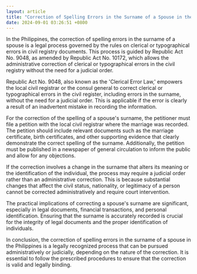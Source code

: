 ```yaml
---
layout: article
title: "Correction of Spelling Errors in the Surname of a Spouse in the Philippines"
date: 2024-09-01 03:26:51 +0800
---
```


<p>In the Philippines, the correction of spelling errors in the surname of a spouse is a legal process governed by the rules on clerical or typographical errors in civil registry documents. This process is guided by Republic Act No. 9048, as amended by Republic Act No. 10172, which allows the administrative correction of clerical or typographical errors in the civil registry without the need for a judicial order.</p><p>Republic Act No. 9048, also known as the 'Clerical Error Law,' empowers the local civil registrar or the consul general to correct clerical or typographical errors in the civil register, including errors in the surname, without the need for a judicial order. This is applicable if the error is clearly a result of an inadvertent mistake in recording the information.</p><p>For the correction of the spelling of a spouse&#39;s surname, the petitioner must file a petition with the local civil registrar where the marriage was recorded. The petition should include relevant documents such as the marriage certificate, birth certificates, and other supporting evidence that clearly demonstrate the correct spelling of the surname. Additionally, the petition must be published in a newspaper of general circulation to inform the public and allow for any objections.</p><p>If the correction involves a change in the surname that alters its meaning or the identification of the individual, the process may require a judicial order rather than an administrative correction. This is because substantial changes that affect the civil status, nationality, or legitimacy of a person cannot be corrected administratively and require court intervention.</p><p>The practical implications of correcting a spouse&#39;s surname are significant, especially in legal documents, financial transactions, and personal identification. Ensuring that the surname is accurately recorded is crucial for the integrity of legal documents and the proper identification of individuals.</p><p>In conclusion, the correction of spelling errors in the surname of a spouse in the Philippines is a legally recognized process that can be pursued administratively or judicially, depending on the nature of the correction. It is essential to follow the prescribed procedures to ensure that the correction is valid and legally binding.</p>